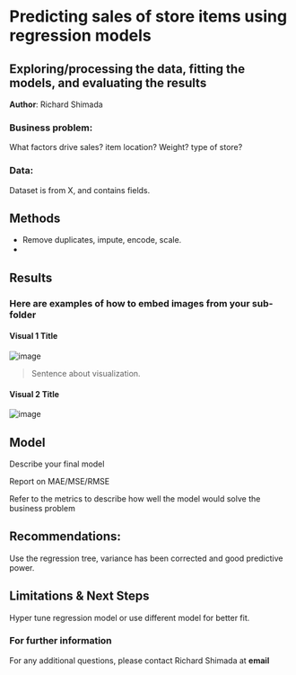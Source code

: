 # Predicting sales of store items using regression models 
## Exploring/processing the data, fitting the models, and evaluating the results 

**Author**: Richard Shimada

### Business problem:

What factors drive sales? item location? Weight? type of store?


### Data:
Dataset is from X, and contains fields.


## Methods
- Remove duplicates, impute, encode, scale.
- 

## Results

### Here are examples of how to embed images from your sub-folder


#### Visual 1 Title

![image](https://user-images.githubusercontent.com/110313483/191888643-2063745e-48d7-4744-a68a-f88e6e2415df.png)

> Sentence about visualization.

#### Visual 2 Title

![image](https://user-images.githubusercontent.com/110313483/191888797-b66f1489-de36-4510-b42c-2f0e7a11e7d1.png)

## Model

Describe your final model

Report on MAE/MSE/RMSE

Refer to the metrics to describe how well the model would solve the business problem

## Recommendations:

Use the regression tree, variance has been corrected and good predictive power.


## Limitations & Next Steps

Hyper tune regression model or use different model for better fit.


### For further information


For any additional questions, please contact Richard Shimada at **email**
